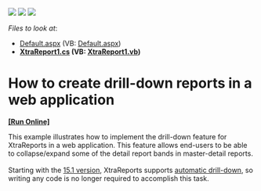 <!-- default badges list -->
![](https://img.shields.io/endpoint?url=https://codecentral.devexpress.com/api/v1/VersionRange/128601464/16.1.4%2B)
[![](https://img.shields.io/badge/Open_in_DevExpress_Support_Center-FF7200?style=flat-square&logo=DevExpress&logoColor=white)](https://supportcenter.devexpress.com/ticket/details/E1598)
[![](https://img.shields.io/badge/📖_How_to_use_DevExpress_Examples-e9f6fc?style=flat-square)](https://docs.devexpress.com/GeneralInformation/403183)
<!-- default badges end -->
<!-- default file list -->
*Files to look at*:

* [Default.aspx](./CS/DrillDownWebReport/Default.aspx) (VB: [Default.aspx](./VB/DrillDownWebReport/Default.aspx))
* **[XtraReport1.cs](./CS/DrillDownWebReport/XtraReport1.cs) (VB: [XtraReport1.vb](./VB/DrillDownWebReport/XtraReport1.vb))**
<!-- default file list end -->
# How to create drill-down reports in a web application
<!-- run online -->
**[[Run Online]](https://codecentral.devexpress.com/e287/)**
<!-- run online end -->


<p>This example illustrates how to implement the drill-down feature for XtraReports in a web application. This feature allows end-users to be able to collapse/expand some of the detail report bands in master-detail reports.<br><br>Starting with the <a href="https://www.devexpress.com/Subscriptions/New2015-1.xml?product=reporting">15.1 version</a>, XtraReports supports <a href="https://documentation.devexpress.com/#XtraReports/CustomDocument115641">automatic drill-down</a>, so writing any code is no longer required to accomplish this task.</p>

<br/>


